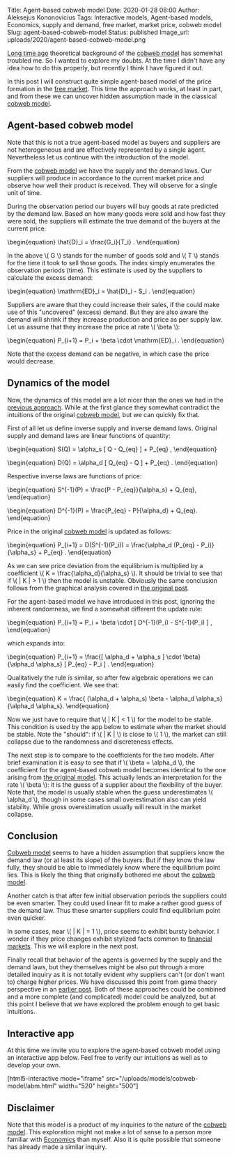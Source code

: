 Title: Agent-based cobweb model
Date: 2020-01-28 08:00
Author: Aleksejus Kononovicius
Tags: Interactive models, Agent-based models, Economics, supply and demand, free market, market price, cobweb model
Slug: agent-based-cobweb-model
Status: published
Image_url: uploads/2020/agent-based-cobweb-model.png

[Long time ago]({filename}/articles/2020/cobweb-model-and-efficient-market-maker-order-book-model.md) theoretical background
of the [cobweb model]({filename}/articles/2018/price-formation-cobweb-model.md) has somewhat
troubled me. So I wanted to explore my doubts. At the time I didn't have any
idea how to do this properly, but recently I think I have figured it out.

In this post I will construct quite simple agent-based model of the price formation
in the [free market](/tag/free-market/). This time the approach works, at least
in part, and from these we can uncover hidden assumption made in the classical
[cobweb model]({filename}/articles/2018/price-formation-cobweb-model.md).
<!--more-->

## Agent-based cobweb model

Note that this is not a true agent-based model as buyers and suppliers are not
heterogeneous and are effectively represented by a single agent. Nevertheless
let us continue with the introduction of the model.

From the [cobweb model]({filename}/articles/2018/price-formation-cobweb-model.md) we have the
supply and the demand laws. Our suppliers will produce in accordance to the
current market price and observe how well their product is received. They will
observe for a single unit of time.

During the observation period our buyers will buy goods at rate predicted by
the demand law. Based on how many goods were sold and how fast they were sold,
the suppliers will estimate the true demand of the buyers at the current price:

\begin{equation}
\hat{D}\_i = \frac{G\_i}{T\_i} .
\end{equation}

In the above \\\( G \\\) stands for the number of goods sold and \\\( T \\\)
stands for the time it took to sell those goods. The index simply enumerates
the observation periods (time). This estimate is used by the suppliers to
calculate the excess demand:

\begin{equation}
\mathrm{ED}\_i = \hat{D}\_i - S\_i .
\end{equation}

Suppliers are aware that they could increase their sales, if the could make use
of this "uncovered" (excess) demand. But they are also aware the demand will
shrink if they increase production and price as per supply law. Let us assume
that they increase the price at rate \\\( \beta \\\):

\begin{equation}
P\_{i+1} = P\_i + \beta \cdot \mathrm{ED}\_i .
\end{equation}

Note that the excess demand can be negative, in which case the price would
decrease.

## Dynamics of the model

Now, the dynamics of this model are a lot nicer than the ones we had in the
[previous approach]({filename}/articles/2020/cobweb-model-and-efficient-market-maker-order-book-model.md). While at the first
glance they somewhat contradict the intuitions of the original
[cobweb model]({filename}/articles/2018/price-formation-cobweb-model.md), but we can quickly
fix that.

First of all let us define inverse supply and inverse demand laws. Original
supply and demand laws are linear functions of quantity:

\begin{equation}
S(Q) = \alpha\_s [ Q - Q\_{eq} ] + P\_{eq} ,
\end{equation}

\begin{equation}
D(Q) = \alpha\_d [ Q\_{eq} - Q ] + P\_{eq} .
\end{equation}

Respective inverse laws are functions of price:

\begin{equation}
S^{-1}(P) = \frac{P - P\_{eq}}{\alpha\_s} + Q\_{eq},
\end{equation}

\begin{equation}
D^{-1}(P) = \frac{P\_{eq} - P}{\alpha\_d} + Q\_{eq}.
\end{equation}

Price in the original [cobweb model]({filename}/articles/2018/price-formation-cobweb-model.md)
is updated as follows:

\begin{equation}
P\_{i+1} = D(S^{-1}(P\_i))
         = \frac{\alpha\_d (P\_{eq} - P\_i)}{\alpha\_s} + P\_{eq} .
\end{equation}

As we can see price deviation from the equilibrium is multiplied by a
coefficient \\\( K = \frac{\alpha\_d}{\alpha\_s} \\\). It should be trivial to
see that if \\\( | K | > 1 \\\) then the model is unstable. Obviously the same
conclusion follows from the graphical analysis covered in
[the original post]({filename}/articles/2018/price-formation-cobweb-model.md).

For the agent-based model we have introduced in this post, ignoring the
inherent randomness, we find a somewhat different the update rule:

\begin{equation}
P\_{i+1} = P\_i + \beta \cdot [ D^{-1}(P\_i) - S^{-1}(P\_i) ] ,
\end{equation}

which expands into:

\begin{equation}
P\_{i+1} = \frac{[ \alpha\_d + \alpha\_s ] \cdot \beta}{\alpha\_d \alpha\_s}
           [ P\_{eq} - P\_i ] .
\end{equation}

Qualitatively the rule is similar, so after few algebraic operations we can
easily find the coefficient. We see that:

\begin{equation}
K = \frac{ (\alpha\_d + \alpha\_s) \beta - \alpha\_d \alpha\_s}{\alpha\_d \alpha\_s}.
\end{equation}

Now we just have to require that \\\( | K | < 1 \\\) for the model to be
stable. This condition is used by the app below to estimate when the market
should be stable. Note the "should": if \\\( | K | \\\) is close to
\\\( 1 \\\), the market can still collapse due to the randomness and
discreteness effects.

The next step is to compare to the coefficients for the two models. After brief
examination it is easy to see that if \\\( \beta = \alpha\_d \\\), the
coefficient for the agent-based cobweb model becomes identical to the one
arising from [the original model]({filename}/articles/2018/price-formation-cobweb-model.md).
This actually lends an interpretation for the rate \\\( \beta \\\): it is the
guess of a supplier about the flexibility of the buyer. Note that, the model
is usually stable when the guess underestimates \\\( \alpha\_d \\\), though
in some cases small overestimation also can yield stability. While gross
overestimation usually will result in the market collapse.

## Conclusion

[Cobweb model]({filename}/articles/2018/price-formation-cobweb-model.md) seems to have a hidden
assumption that suppliers know the demand law (or at least its slope) of the
buyers. But if they know the law fully, they should be able to immediately know
where the equilibrium point lies. This is likely the thing that originally
bothered me about the [cobweb model]({filename}/articles/2018/price-formation-cobweb-model.md).

Another catch is that after few initial observation periods the suppliers could
be even smarter. They could used linear fit to make a rather good guess of the
demand law. Thus these smarter suppliers could find equilibrium point even
quicker.

In some cases, near \\\( | K | = 1 \\\), price seems to exhibit bursty
behavior. I wonder if they price changes exhibit stylized facts common to
[financial markets](/tag/financial-markets/). This we will explore in the next
post.

Finally recall that behavior of the agents is governed by the supply and the
demand laws, but they themselves might be also put through a more detailed
inquiry as it is not totally evident why suppliers can't (or don't want to)
charge higher prices. We have discussed this point from game theory perspective
in an [earlier post]({filename}/articles/2018/price-formation-game-theory.md).
Both of these approaches could be combined and a more complete (and
complicated) model could be analyzed, but at this point I believe that we have
explored the problem enough to get basic intuitions.

## Interactive app

At this time we invite you to explore the agent-based cobweb model using an
interactive app below. Feel free to verify our intuitions as well as to develop
your own.

[html5-interactive mode="iframe"
src="/uploads/models/cobweb-model/abm.html" width="520" height="500"]

## Disclaimer

Note that this model is a product of my inquiries to the nature of the
[cobweb model]({filename}/articles/2018/price-formation-cobweb-model.md). This exploration
might not make a lot of sense to a person more familiar with
[Economics](/tag/economics/) than myself. Also it is quite possible that someone
has already made a similar inquiry.
